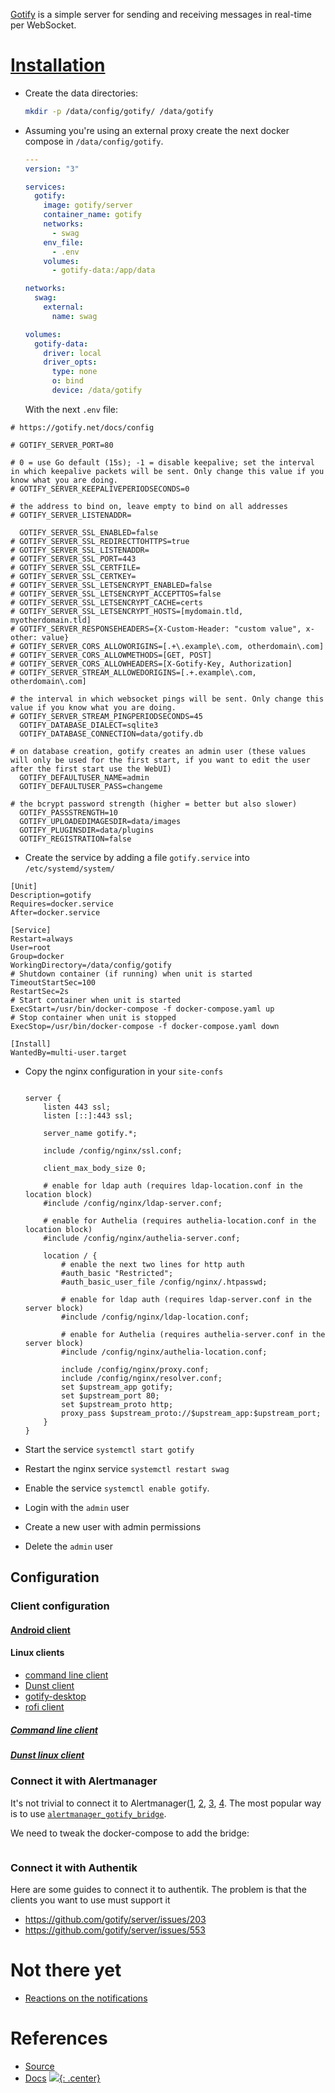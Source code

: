 [Gotify](https://github.com/gotify/server) is a simple server for sending and receiving messages in real-time per WebSocket. 

# [Installation](https://gotify.net/docs/install)
* Create the data directories: 
  ```bash
  mkdir -p /data/config/gotify/ /data/gotify
  ```
* Assuming you're using an external proxy create the next docker compose in `/data/config/gotify`. 

  ```yaml
  ---
  version: "3"

  services:
    gotify:
      image: gotify/server
      container_name: gotify
      networks:
        - swag
      env_file:
        - .env
      volumes:
        - gotify-data:/app/data

  networks:
    swag:
      external:
        name: swag

  volumes:
    gotify-data:
      driver: local
      driver_opts:
        type: none
        o: bind
        device: /data/gotify
  ```

  With the next `.env` file:

```
# https://gotify.net/docs/config

# GOTIFY_SERVER_PORT=80

# 0 = use Go default (15s); -1 = disable keepalive; set the interval in which keepalive packets will be sent. Only change this value if you know what you are doing.
# GOTIFY_SERVER_KEEPALIVEPERIODSECONDS=0

# the address to bind on, leave empty to bind on all addresses
# GOTIFY_SERVER_LISTENADDR=

  GOTIFY_SERVER_SSL_ENABLED=false
# GOTIFY_SERVER_SSL_REDIRECTTOHTTPS=true
# GOTIFY_SERVER_SSL_LISTENADDR=
# GOTIFY_SERVER_SSL_PORT=443
# GOTIFY_SERVER_SSL_CERTFILE=
# GOTIFY_SERVER_SSL_CERTKEY=
# GOTIFY_SERVER_SSL_LETSENCRYPT_ENABLED=false
# GOTIFY_SERVER_SSL_LETSENCRYPT_ACCEPTTOS=false
# GOTIFY_SERVER_SSL_LETSENCRYPT_CACHE=certs
# GOTIFY_SERVER_SSL_LETSENCRYPT_HOSTS=[mydomain.tld, myotherdomain.tld]
# GOTIFY_SERVER_RESPONSEHEADERS={X-Custom-Header: "custom value", x-other: value}
# GOTIFY_SERVER_CORS_ALLOWORIGINS=[.+\.example\.com, otherdomain\.com]
# GOTIFY_SERVER_CORS_ALLOWMETHODS=[GET, POST]
# GOTIFY_SERVER_CORS_ALLOWHEADERS=[X-Gotify-Key, Authorization]
# GOTIFY_SERVER_STREAM_ALLOWEDORIGINS=[.+.example\.com, otherdomain\.com]

# the interval in which websocket pings will be sent. Only change this value if you know what you are doing.
# GOTIFY_SERVER_STREAM_PINGPERIODSECONDS=45
  GOTIFY_DATABASE_DIALECT=sqlite3
  GOTIFY_DATABASE_CONNECTION=data/gotify.db

# on database creation, gotify creates an admin user (these values will only be used for the first start, if you want to edit the user after the first start use the WebUI)
  GOTIFY_DEFAULTUSER_NAME=admin
  GOTIFY_DEFAULTUSER_PASS=changeme

# the bcrypt password strength (higher = better but also slower)
  GOTIFY_PASSSTRENGTH=10
  GOTIFY_UPLOADEDIMAGESDIR=data/images
  GOTIFY_PLUGINSDIR=data/plugins
  GOTIFY_REGISTRATION=false
  ```

* Create the service by adding a file `gotify.service` into `/etc/systemd/system/`

```
[Unit]
Description=gotify
Requires=docker.service
After=docker.service

[Service]
Restart=always
User=root
Group=docker
WorkingDirectory=/data/config/gotify
# Shutdown container (if running) when unit is started
TimeoutStartSec=100
RestartSec=2s
# Start container when unit is started
ExecStart=/usr/bin/docker-compose -f docker-compose.yaml up
# Stop container when unit is stopped
ExecStop=/usr/bin/docker-compose -f docker-compose.yaml down

[Install]
WantedBy=multi-user.target
```

* Copy the nginx configuration in your `site-confs`

  ```

  server {
      listen 443 ssl;
      listen [::]:443 ssl;

      server_name gotify.*;

      include /config/nginx/ssl.conf;

      client_max_body_size 0;

      # enable for ldap auth (requires ldap-location.conf in the location block)
      #include /config/nginx/ldap-server.conf;

      # enable for Authelia (requires authelia-location.conf in the location block)
      #include /config/nginx/authelia-server.conf;

      location / {
          # enable the next two lines for http auth
          #auth_basic "Restricted";
          #auth_basic_user_file /config/nginx/.htpasswd;

          # enable for ldap auth (requires ldap-server.conf in the server block)
          #include /config/nginx/ldap-location.conf;

          # enable for Authelia (requires authelia-server.conf in the server block)
          #include /config/nginx/authelia-location.conf;

          include /config/nginx/proxy.conf;
          include /config/nginx/resolver.conf;
          set $upstream_app gotify;
          set $upstream_port 80;
          set $upstream_proto http;
          proxy_pass $upstream_proto://$upstream_app:$upstream_port;
      }
  }
  ```
* Start the service `systemctl start gotify`
* Restart the nginx service `systemctl restart swag`
* Enable the service `systemctl enable gotify`.
* Login with the `admin` user
* Create a new user with admin permissions 
* Delete the `admin` user

## Configuration

### Client configuration

#### [Android client](https://github.com/gotify/android)

#### Linux clients
- [command line client](#command-line-client)
- [Dunst client](#dunst-linux-client)
- [gotify-desktop](https://github.com/desbma/gotify-desktop)
- [rofi client](https://github.com/diddypod/rotify)
##### [Command line client](https://github.com/gotify/cli)
##### [Dunst linux client](https://github.com/ztpnk/gotify-dunst)

### Connect it with Alertmanager
It's not trivial to connect it to Alertmanager([1](https://github.com/prometheus/alertmanager/issues/2120), [2](https://github.com/gotify/contrib/issues/21), [3](https://github.com/prometheus/alertmanager/issues/3729), [4](https://github.com/prometheus/alertmanager/issues/2120). The most popular way is to use [`alertmanager_gotify_bridge`](https://github.com/DRuggeri/alertmanager_gotify_bridge?tab=readme-ov-file).

We need to tweak the docker-compose to add the bridge:

```yaml
```
### Connect it with Authentik

Here are some guides to connect it to authentik. The problem is that the clients you want to use must support it

- https://github.com/gotify/server/issues/203
- https://github.com/gotify/server/issues/553

# Not there yet

- [Reactions on the notifications](https://github.com/gotify/server/issues/494)

# References

- [Source](https://github.com/gotify/server)
- [Docs](https://gotify.net/docs/)
[![](not-by-ai.svg){: .center}](https://notbyai.fyi)
